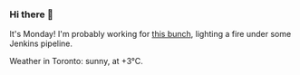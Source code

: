 ### Hi there :wave:

It's Monday! I'm probably working for [this bunch](https://github.com/kohofinancial), lighting a fire under some Jenkins pipeline.

Weather in Toronto: sunny, at +3°C.
